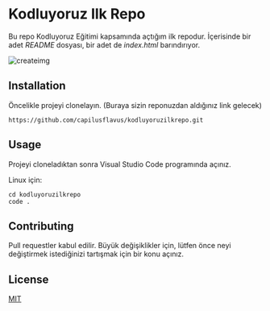 # Kodluyoruz Ilk Repo

Bu repo Kodluyoruz Eğitimi kapsamında açtığım ilk repodur. İçerisinde bir adet *README* dosyası, bir adet de *index.html* barındırıyor.

![createimg](https://user-images.githubusercontent.com/77639647/120113020-46574b00-c181-11eb-89cc-565ce9f4f03d.png)


## Installation

Öncelikle projeyi clonelayın. (Buraya sizin reponuzdan aldığınız link gelecek)
``` 
https://github.com/capilusflavus/kodluyoruzilkrepo.git
```  

## Usage

Projeyi cloneladıktan sonra Visual Studio Code programında açınız.

Linux için:
```  
cd kodluyoruzilkrepo
code .
```  

## Contributing

Pull requestler kabul edilir. Büyük değişiklikler için, lütfen önce neyi değiştirmek istediğinizi tartışmak için bir konu açınız.

## License

[MIT](https://choosealicense.com/licenses/mit/)

